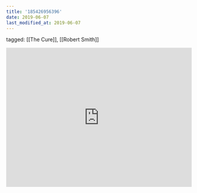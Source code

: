 ```yaml
---
title: '185426956396'
date: 2019-06-07
last_modified_at: 2019-06-07
---
```

tagged: [[The Cure]], [[Robert Smith]]
<iframe allow="accelerometer; autoplay; clipboard-write; encrypted-media; gyroscope; picture-in-picture" allowfullscreen="" frameborder="0" height="375" id="youtube_iframe" src="https://www.youtube.com/embed/RGT4V6JmINA?feature=oembed&amp;enablejsapi=1&amp;origin=https://safe.txmblr.com&amp;wmode=opaque" width="500"></iframe>